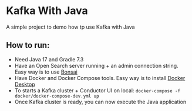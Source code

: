 # Kafka With Java

A simple project to demo how tp use Kafka with Java

## How to run:

- Need Java 17 and Gradle 7.3
- Have an Open Search server running + an admin connection string. Easy way is to use [Bonsai](https://bonsai.io/blog/welcome-to-opensearch)
- Have Docker and Docker Compose tools. Easy way is to install [Docker Desktop](https://www.docker.com/products/docker-desktop/)
- To starts a Kafka cluster + Conductor UI on local: `docker-compose -f docker/docker-compose-dev.yml up`
- Once Kafka cluster is ready, you can now execute the Java application
